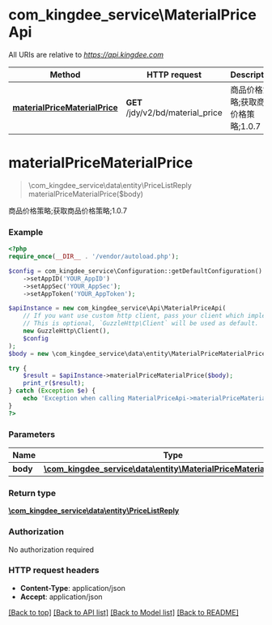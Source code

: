 # com_kingdee_service\MaterialPriceApi

All URIs are relative to *https://api.kingdee.com*

Method | HTTP request | Description
------------- | ------------- | -------------
[**materialPriceMaterialPrice**](MaterialPriceApi.md#materialPriceMaterialPrice) | **GET** /jdy/v2/bd/material_price | 商品价格策略;获取商品价格策略;1.0.7


# **materialPriceMaterialPrice**
> \com_kingdee_service\data\entity\PriceListReply materialPriceMaterialPrice($body)

商品价格策略;获取商品价格策略;1.0.7

### Example
```php
<?php
require_once(__DIR__ . '/vendor/autoload.php');

$config = com_kingdee_service\Configuration::getDefaultConfiguration()
    ->setAppID('YOUR_AppID')
    ->setAppSec('YOUR_AppSec');
    ->setAppToken('YOUR_AppToken');

$apiInstance = new com_kingdee_service\Api\MaterialPriceApi(
    // If you want use custom http client, pass your client which implements `GuzzleHttp\ClientInterface`.
    // This is optional, `GuzzleHttp\Client` will be used as default.
    new GuzzleHttp\Client(),
    $config
);
$body = new \com_kingdee_service\data\entity\MaterialPriceMaterialPriceReq(); // \com_kingdee_service\data\entity\MaterialPriceMaterialPriceReq | 

try {
    $result = $apiInstance->materialPriceMaterialPrice($body);
    print_r($result);
} catch (Exception $e) {
    echo 'Exception when calling MaterialPriceApi->materialPriceMaterialPrice: ', $e->getMessage(), PHP_EOL;
}
?>
```

### Parameters

Name | Type | Description  | Notes
------------- | ------------- | ------------- | -------------
 **body** | [**\com_kingdee_service\data\entity\MaterialPriceMaterialPriceReq**](../Model/MaterialPriceMaterialPriceReq.md)|  | [optional]

### Return type

[**\com_kingdee_service\data\entity\PriceListReply**](../Model/PriceListReply.md)

### Authorization

No authorization required

### HTTP request headers

 - **Content-Type**: application/json
 - **Accept**: application/json

[[Back to top]](#) [[Back to API list]](../../README.md#documentation-for-api-endpoints) [[Back to Model list]](../../README.md#documentation-for-models) [[Back to README]](../../README.md)

